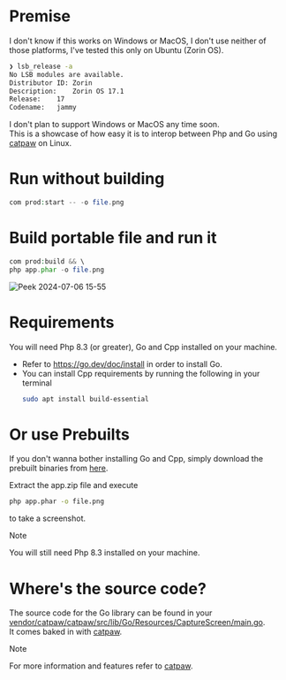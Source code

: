 # Premise

I don't know if this works on Windows or MacOS, I don't use neither of those platforms, I've tested this only on Ubuntu (Zorin OS).

```sh
❯ lsb_release -a
No LSB modules are available.
Distributor ID:	Zorin
Description:	Zorin OS 17.1
Release:	17
Codename:	jammy
```

I don't plan to support Windows or MacOS any time soon.\
This is a showcase of how easy it is to interop between Php and Go using [catpaw](https://github.com/razshare/catpaw) on Linux.

# Run without building

```php
com prod:start -- -o file.png
```

# Build portable file and run it

```php
com prod:build && \
php app.phar -o file.png
```

![Peek 2024-07-06 15-55](https://github.com/razshare/catpaw-screenshot-showcase/assets/6891346/fe8272d8-5606-4125-978b-b9494324bbe7)

# Requirements

You will need Php 8.3 (or greater), Go and Cpp installed on your machine.

- Refer to https://go.dev/doc/install in order to install Go.
- You can install Cpp requirements by running the following in your terminal
  ```sh
  sudo apt install build-essential
  ```

# Or use Prebuilts

If you don't wanna bother installing Go and Cpp, simply download the prebuilt binaries from [here](https://github.com/razshare/catpaw-screenshot-showcase/releases).

Extract the app.zip file and execute

```sh
php app.phar -o file.png
```

to take a screenshot.

> [!NOTE]
> You will still need Php 8.3 installed on your machine.


# Where's the source code?

The source code for the Go library can be found in your [vendor/catpaw/catpaw/src/lib/Go/Resources/CaptureScreen/main.go](https://github.com/razshare/catpaw/blob/master/src/lib/Go/Resources/CaptureScreen/main.go).\
It comes baked in with [catpaw](https://github.com/razshare/catpaw).

> [!NOTE]
> For more information and features refer to [catpaw](https://github.com/razshare/catpaw).